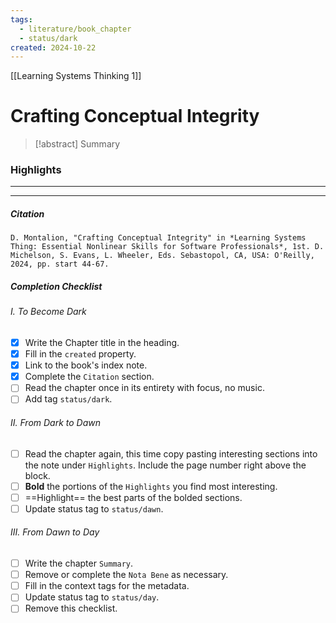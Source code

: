```yaml
---
tags:
  - literature/book_chapter
  - status/dark
created: 2024-10-22
---
```

[[Learning Systems Thinking 1]]
# Crafting Conceptual Integrity

> [!abstract] Summary

### Highlights
---

---
##### Citation
```
D. Montalion, "Crafting Conceptual Integrity" in *Learning Systems Thing: Essential Nonlinear Skills for Software Professionals*, 1st. D. Michelson, S. Evans, L. Wheeler, Eds. Sebastopol, CA, USA: O'Reilly, 2024, pp. start 44-67.
```

##### Completion Checklist
###### I. To Become Dark
- [x] Write the Chapter title in the heading.
- [x] Fill in the `created` property.
- [x] Link to the book's index note.
- [x] Complete the `Citation` section.
- [ ] Read the chapter once in its entirety with focus, no music.
- [ ] Add tag `status/dark`.
###### II. From Dark to Dawn
- [ ] Read the chapter again, this time copy pasting interesting sections into the note under `Highlights`. Include the page number right above the block.
- [ ] **Bold** the portions of the `Highlights` you find most interesting.
- [ ] ==Highlight== the best parts of the bolded sections.
- [ ] Update status tag to `status/dawn`.
###### III. From Dawn to Day
- [ ] Write the chapter `Summary`.
- [ ] Remove or complete the `Nota Bene` as necessary.
- [ ] Fill in the context tags for the metadata.
- [ ] Update status tag to `status/day`.
- [ ] Remove this checklist.